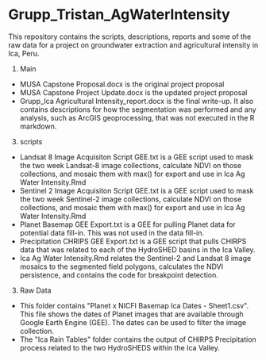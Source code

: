 # Grupp_Tristan_AgWaterIntensity

This repository contains the scripts, descriptions, reports and some of the raw data for a project on groundwater extraction and agricultural intensity in Ica, Peru.

1. Main
- MUSA Capstone Proposal.docx is the original project proposal
- MUSA Capstone Project Update.docx is the updated project proposal
- Grupp_Ica Agricultural Intensity_report.docx is the final write-up. It also contains descriptions for how the segmentation was performed and any analysis, such as ArcGIS geoprocessing, that was not executed in the R markdown.

3. scripts
- Landsat 8 Image Acquisiton Script GEE.txt is a GEE script used to mask the two week Landsat-8 image collections, calculate NDVI on those collections, and mosaic them with max() for export and use in Ica Ag Water Intensity.Rmd
- Sentinel 2 Image Acquisiton Script GEE.txt is a GEE script used to mask the two week Sentinel-2 image collections, calculate NDVI on those collections, and mosaic them with max() for export and use in Ica Ag Water Intensity.Rmd
- Planet Basemap GEE Export.txt is a GEE for pulling Planet data for potential data fill-in. This was not used in the data fill-in.
- Precipitation CHRIPS GEE Export.txt is a GEE script that pulls CHIRPS data that was related to each of the HydroSHED basins in the Ica Valley.
- Ica Ag Water Intensity.Rmd relates the Sentinel-2 and Landsat 8 image mosaics to the segmented field polygons, calculates the NDVI persistence, and contains the code for breakpoint detection.

3. Raw Data
- This folder contains "Planet x NICFI Basemap Ica Dates - Sheet1.csv". This file shows the dates of Planet images that are available through Google Earth Engine (GEE). The dates can be used to filter the image collection.
- The "Ica Rain Tables" folder contains the output of CHIRPS Precipitation process related to the two HydroSHEDS within the Ica Valley. 
